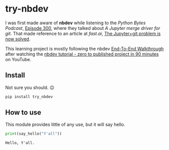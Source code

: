 try-nbdev
================

<!-- WARNING: THIS FILE WAS AUTOGENERATED! DO NOT EDIT! -->

I was first made aware of **nbdev** while listening to the *Python Bytes
Podcast*, [Episode
300](https://pythonbytes.fm/episodes/show/300/a-jupyter-merge-driver-for-git),
where they talked about *A Jupyter merge driver for git*. That made
reference to an article at *fast.ai*, [The Jupyter+git problem is now
solved](https://www.fast.ai/posts/2022-08-25-jupyter-git.html).

This learning project is mostly following the nbdev [End-To-End
Walkthrough](https://nbdev.fast.ai/tutorials/tutorial.html#enabling-github-pages)
after watching the [nbdev tutorial - zero to published project in 90
minutes](https://www.youtube.com/watch?v=l7zS8Ld4_iA) on YouTube.

## Install

Not sure you should. :wink:

``` sh
pip install try_nbdev
```

## How to use

This module provides little of any use, but it will say hello.

``` python
print(say_hello("Y'all"))
```

    Hello, Y'all.
